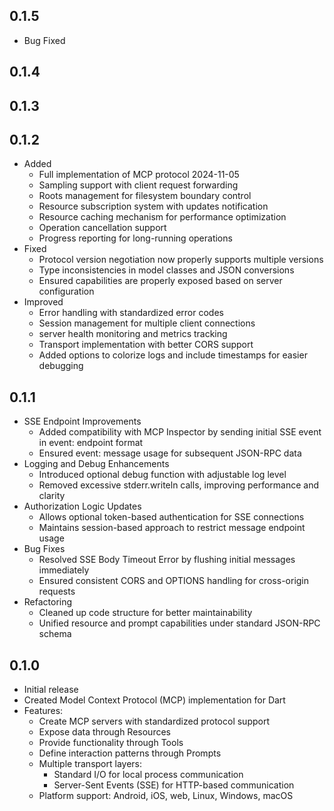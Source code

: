 ## 0.1.5

* Bug Fixed

## 0.1.4
## 0.1.3
## 0.1.2

* Added
    * Full implementation of MCP protocol 2024-11-05
    * Sampling support with client request forwarding
    * Roots management for filesystem boundary control
    * Resource subscription system with updates notification
    * Resource caching mechanism for performance optimization
    * Operation cancellation support
    * Progress reporting for long-running operations
* Fixed
    * Protocol version negotiation now properly supports multiple versions
    * Type inconsistencies in model classes and JSON conversions
    * Ensured capabilities are properly exposed based on server configuration
* Improved
    * Error handling with standardized error codes
    * Session management for multiple client connections
    * server health monitoring and metrics tracking
    * Transport implementation with better CORS support
    * Added options to colorize logs and include timestamps for easier debugging

## 0.1.1

* SSE Endpoint Improvements
    * Added compatibility with MCP Inspector by sending initial SSE event in event: endpoint format
    * Ensured event: message usage for subsequent JSON-RPC data
* Logging and Debug Enhancements
    * Introduced optional debug function with adjustable log level
    * Removed excessive stderr.writeln calls, improving performance and clarity
* Authorization Logic Updates
    * Allows optional token-based authentication for SSE connections
    * Maintains session-based approach to restrict message endpoint usage
* Bug Fixes
    * Resolved SSE Body Timeout Error by flushing initial messages immediately
    * Ensured consistent CORS and OPTIONS handling for cross-origin requests
* Refactoring
    * Cleaned up code structure for better maintainability
    * Unified resource and prompt capabilities under standard JSON-RPC schema

## 0.1.0

* Initial release
* Created Model Context Protocol (MCP) implementation for Dart
* Features:
    * Create MCP servers with standardized protocol support
    * Expose data through Resources
    * Provide functionality through Tools
    * Define interaction patterns through Prompts
    * Multiple transport layers:
        * Standard I/O for local process communication
        * Server-Sent Events (SSE) for HTTP-based communication
    * Platform support: Android, iOS, web, Linux, Windows, macOS